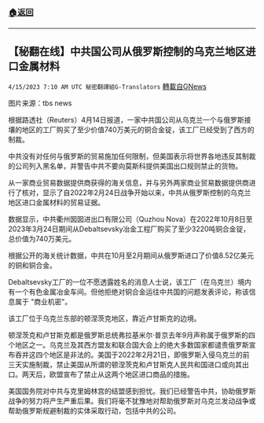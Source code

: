###  [:house:返回](README.md)
---


## 【秘翻在线】中共国公司从俄罗斯控制的乌克兰地区进口金属材料
`4/15/2023 7:10 AM UTC 秘密翻譯組G-Translators` [轉載自GNews](https://gnews.org/articles/1131585)

         

图片来源：tbs news

根据路透社（Reuters）4月14日报道，一家中共国公司从乌克兰一个与俄罗斯接壤的地区的工厂购买了至少价值740万美元的铜合金锭，该工厂已经受到了西方的制裁。

中共没有对任何与俄罗斯的贸易施加任何限制，但美国表示将世界各地违反其制裁的公司列入黑名单，并警告中共不要向莫斯科提供美国出口规则禁止的货物。

从一家商业贸易数据提供商获得的海关信息，并与另外两家商业贸易数据提供商进行了核对，显示了自2022年2月24日战争开始以来，中共从俄罗斯控制的乌克兰地区进口金属材料的贸易证据。

数据显示，中共衢州囡囡进出口有限公司（Quzhou Nova）在2022年10月8日至2023年3月24日期间从Debaltsevsky冶金工程厂购买了至少3220吨铜合金锭，总价值为740万美元。

根据公开的海关统计数据，中共在10月至2月期间从俄罗斯进口了价值8.52亿美元的铜和铜合金。

Debaltsevsky工厂的一位不愿透露姓名的消息人士说，该工厂（在乌克兰）境内有一个有色金属冶金车间。但他拒绝对铜合金运往中共国的问题发表评论，称该信息属于 "商业机密"。

该工厂位于乌克兰东部的顿涅茨克地区，靠近卢甘斯克的边境。

顿涅茨克和卢甘斯克都是俄罗斯总统弗拉基米尔·普京去年9月声称属于俄罗斯的四个地区之一。乌克兰及其西方盟友和联合国大会上的绝大多数国家都谴责俄罗斯宣布吞并这四个地区是非法的。美国于2022年2月21日，即俄罗斯入侵乌克兰的前三天实施制裁，禁止美国从所谓的顿涅茨克和卢甘斯克人民共和国进口或向其出口。两天后，欧盟宣布了禁止从这两个地区进口商品的措施。

美国国务院对中共与克里姆林宫的结盟感到担忧。我们已经警告中共，协助俄罗斯战争的努力将产生严重后果。我们将毫不犹豫地对帮助俄罗斯对乌克兰发动战争或帮助俄罗斯规避制裁的实体采取行动，包括中共的公司。

